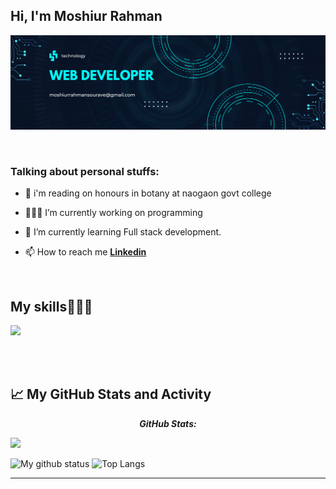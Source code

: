 ## Hi, I'm Moshiur Rahman
![](https://raw.githubusercontent.com/moshiurrahmansourave/moshiurrahmansourave/main/Black%20and%20Red%20Gradient%20Professional%20LinkedIn%20Banner%20(2).png)

<br>

<!-- Personal Stuffs -->
<h3> Talking about personal stuffs:</h3>

- 📝 i'm reading on honours in botany at naogaon govt college

- 👨🏽‍💻 I’m currently working on programming

- 🌱 I’m currently learning Full stack development.

- 📫 How to reach me **[Linkedin](https://www.linkedin.com/public-profile/settings?trk=d_flagship3_profile_self_view_public_profile)**

<br>

<h2 >My skills👨🏻‍💻</h2>
<!--tech stack icons-->
<p align="left">
  <a href="https://skillicons.dev">
    <img src="https://skillicons.dev/icons?i=css,html,js,nodejs,firebase,react,mongodb,vite,perline=12" />
  </a>
</p>

<br><br>
 


## 📈 My GitHub Stats and Activity

<div>
<!--   <p align="center">
    <b><em>Now listening to:</em></b> <br/>
    <img src="https://spotify-github-profile.vercel.app/api/view?uid=Bhargavi-hash&cover_image=true&theme=novatorem" alt="Now Listenting to" />
  </p> -->
  
  <p align="center">
  <b><em>GitHub Stats:</em></b> <br/>

![](http://github-profile-summary-cards.vercel.app/api/cards/profile-details?username=moshiurrahmansourave&theme=algolia)
    
</div>

![My github status](https://github-readme-stats.vercel.app/api?username=moshiurrahmansourave&show_icons=true&include_all_commits=true&title_color=CDB4DB&icon_color=CDB4DB&text_color=D3D3D3&bg_color=0A0A0A)
![Top Langs](https://github-readme-stats.vercel.app/api/top-langs/?username=moshiurrahmansourave&layout=compact&theme=dark&bg_color=0A0A0A)

---------------------------------------------------------------------------------------------------------------------


<!--- stats (end) -->
